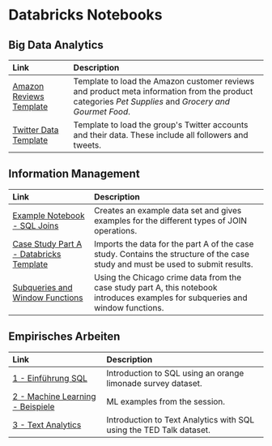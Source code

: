 # Databricks Notebooks

## Big Data Analytics

| Link | Description |
| :--- | :--- |
| [Amazon Reviews Template](https://winf-hsos.github.io/databricks-notebooks/big-data-analytics/Amazon%20Reviews%20Template.html) | Template to load the Amazon customer reviews  and product meta information from the product categories _Pet Supplies_ and _Grocery and Gourmet Food_. |
| [Twitter Data Template](https://winf-hsos.github.io/databricks-notebooks/big-data-analytics/Twitter%20Data%20Template.html) | Template to load the group's Twitter accounts and their data. These include all followers and tweets. |

## Information Management

| Link | Description |
| :--- | :--- |
| [Example Notebook - SQL Joins](https://winf-hsos.github.io/databricks-notebooks/information-management/Example%20Notebook%20-%20SQL%20Joins.html) | Creates an example data set and gives examples for the different types of JOIN operations. |
| [Case Study Part A - Databricks Template](https://winf-hsos.github.io/databricks-notebooks/information-management/Template%20Case%20A%20Crimes%20in%20Chicago.html) | Imports the data for the part A of the case study. Contains the structure of the case study and must be used to submit results. |
| [Subqueries and Window Functions](https://winf-hsos.github.io/databricks-notebooks/information-management/Subqueries%20and%20Window%20Functions.html) | Using the Chicago crime data from the case study part A, this notebook introduces examples for subqueries and window functions. |

## Empirisches Arbeiten

| Link | Description |
| :--- | :--- |
| [1 - Einführung SQL](https://winf-hsos.github.io/databricks-notebooks/empirisches-arbeiten/1%20-%20Einf%C3%BChrung%20SQL.html) | Introduction to SQL using an orange limonade survey dataset. |
| [2 - Machine Learning - Beispiele](https://winf-hsos.github.io/databricks-notebooks/empirisches-arbeiten/2%20-%20Machine%20Learning%20-%20Beispiele.html) | ML examples from the session. |
| [3 - Text Analytics](https://winf-hsos.github.io/databricks-notebooks/empirisches-arbeiten/3%20-%20Text%20Analytics.html) | Introduction to Text Analytics with SQL using the TED Talk dataset. |



